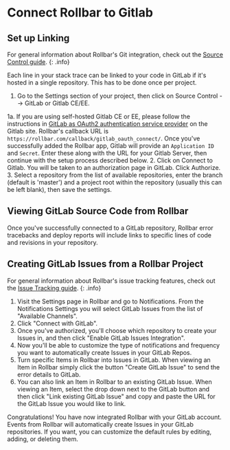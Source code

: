 # Connect Rollbar to Gitlab

## Set up Linking

For general information about Rollbar's Git integration, check out the [Source Control guide](../source-control/). 
{: .info}

Each line in your stack trace can be linked to your code in GitLab if it's hosted in a single repository. This has to be done once per project.

1. Go to the Settings section of your project, then click on Source Control --> GitLab or Gitlab CE/EE.

1a. If you are using self-hosted Gitlab CE or EE, please follow the instructions in [GitLab as OAuth2 authentication service provider](https://docs.gitlab.com/ce/integration/oauth_provider.html) on the Gitlab site.  Rollbar's callback URL is `https://rollbar.com/callback/gitlab_oauth_connect/`.  Once you've successfully added the Rollbar app, Gitlab will provide an `Application ID` and `Secret`.  Enter these along with the URL for your Gitlab Server, then continue with the setup process described below.
2. Click on Connect to Gitlab.  You will be taken to an authorization page in GitLab. Click Authorize.
3. Select a repository from the list of available repositories, enter the branch (default is 'master') and a project root within the repository (usually this can be left blank), then save the settings.

## Viewing GitLab Source Code from Rollbar
Once you've successfully connected to a GitLab repository, Rollbar error tracebacks and deploy reports will include links to specific lines of code and revisions in your repository.

## Creating GitLab Issues from a Rollbar Project

For general information about Rollbar's issue tracking features, check out the [Issue Tracking guide](../issue-tracking/). 
{: .info}

1. Visit the Settings page in Rollbar and go to Notifications. From the Notifications Settings you
   will select GitLab Issues from the list of "Available Channels".
2. Click "Connect with GitLab".
3. Once you've authorized, you'll choose which repository to create your Issues in, and then click "Enable GitLab Issues Integration".
4. Now you'll be able to customize the type of notifications and frequency you want to automatically create Issues in your GitLab Repos.
5. Turn specific Items in Rollbar into Issues in GitLab. When viewing an Item in Rollbar simply click
   the button "Create GitLab Issue" to send the error details to GitLab.
6. You can also link an Item in Rollbar to an existing GitLab Issue. When viewing an Item, select the
   drop down next to the GitLab button and then click "Link existing GitLab Issue" and copy and paste
   the URL for the GitLab Issue you would like to link.

Congratulations! You have now integrated Rollbar with your GitLab account. Events from Rollbar will
automatically create Issues in your GitLab repositories. If you want, you can customize the default rules
by editing, adding, or deleting them.
